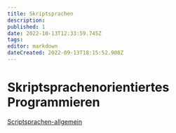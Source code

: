 ```yaml
---
title: Skriptsprachen
description: 
published: 1
date: 2022-10-13T12:33:59.745Z
tags: 
editor: markdown
dateCreated: 2022-09-13T18:15:52.908Z
---
```


# Skriptsprachenorientiertes Programmieren
[Scriptsprachen-allgemein](/fom/semester-3/skriptsprachen/scriptsprachen-allgemein)